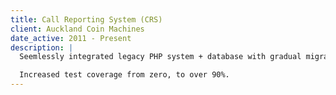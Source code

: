 ```yaml
---
title: Call Reporting System (CRS)
client: Auckland Coin Machines
date_active: 2011 - Present
description: |
  Seemlessly integrated legacy PHP system + database with gradual migration to Rails.

  Increased test coverage from zero, to over 90%.
---
```

